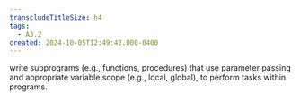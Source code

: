 ```yaml
---
transcludeTitleSize: h4
tags:
  - A3.2
created: 2024-10-05T12:49:42.000-0400
---
```

write subprograms (e.g., functions, procedures) that use parameter passing and appropriate variable scope (e.g., local, global), to perform tasks within programs.